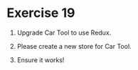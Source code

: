 # Exercise 19

1. Upgrade Car Tool to use Redux.

2. Please create a new store for Car Tool.

3. Ensure it works!